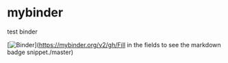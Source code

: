 # mybinder
test binder


[![Binder](https://mybinder.org/badge_logo.svg)](https://mybinder.org/v2/gh/Fill in the fields to see the markdown badge snippet./master)
